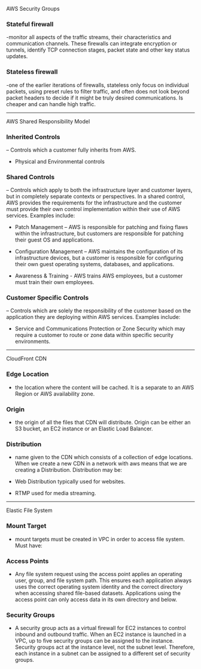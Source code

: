 AWS Security Groups

### Stateful firewall 
-monitor all aspects of the traffic streams, their characteristics and communication channels. These firewalls can integrate encryption or tunnels, identify TCP connection stages, packet state and other key status updates.

### Stateless firewall
-one of the earlier iterations of firewalls, stateless only focus on individual packets, using preset rules to filter traffic, and often does not look beyond packet headers to decide if it might be truly desired communications. Is cheaper and can handle high traffic.

---
AWS Shared Responsibility Model

### Inherited Controls
– Controls which a customer fully inherits from AWS.
* Physical and Environmental controls

### Shared Controls
– Controls which apply to both the infrastructure layer and customer layers, but in completely separate contexts or perspectives. In a shared control, AWS provides the requirements for the infrastructure and the customer must provide their own control implementation within their use of AWS services. Examples include:

* Patch Management – AWS is responsible for patching and fixing flaws within the infrastructure, but customers are responsible for patching their guest OS and applications.

* Configuration Management – AWS maintains the configuration of its infrastructure devices, but a customer is responsible for configuring their own guest operating systems, databases, and applications.

* Awareness & Training - AWS trains AWS employees, but a customer must train their own employees.

### Customer Specific Controls
– Controls which are solely the responsibility of the customer based on the application they are deploying within AWS services. Examples include:

* Service and Communications Protection or Zone Security which may require a customer to route or zone data within specific security environments.
---

CloudFront CDN

### Edge Location
- the location where the content will be cached. It is a separate to an AWS Region or AWS availability zone.

### Origin
- the origin of all the files that CDN will distribute. Origin can be either an S3 bucket, an EC2 instance or an Elastic Load Balancer.

### Distribution
- name given to the CDN which consists of a collection of edge locations. When we create a new CDN in a network with aws means that we are creating a Distribution. Distribution may be:

* Web Distribution typically used for websites.

* RTMP used for media streaming.

---

Elastic File System

### Mount Target
- mount targets must be created in VPC in order to access file system. Must have:

### Access Points
- Any file system request using the access point applies an operating user, group, and file system path. This ensures each application always uses the correct operating system identity and the correct directory when accessing shared file-based datasets. Applications using the access point can only access data in its own directory and below. 

### Security Groups
- A security group acts as a virtual firewall for EC2 instances to control inbound and outbound traffic. When an EC2 instance is launched in a VPC, up to five security groups can be assigned to the instance. Security groups act at the instance level, not the subnet level. Therefore, each instance in a subnet can be assigned to a different set of security groups.